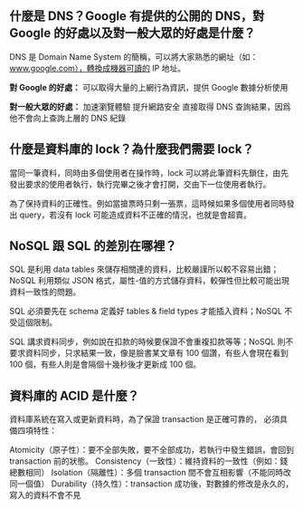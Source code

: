 ## 什麼是 DNS？Google 有提供的公開的 DNS，對 Google 的好處以及對一般大眾的好處是什麼？

DNS 是 Domain Name System 的簡稱，可以將大家熟悉的網址（如：www.google.com），轉換成機器可讀的 IP 地址。

**對 Google 的好處：**
可以取得大量的上網行為資訊，提供 Google 數據分析使用

**對一般大眾的好處：**
加速瀏覽體驗
提升網路安全
直接取得 DNS 查詢結果，因爲他不會向上查詢上層的 DNS 紀錄

## 什麼是資料庫的 lock？為什麼我們需要 lock？

當同一筆資料，同時由多個使用者在操作時，lock 可以將此筆資料先鎖住，由先發出要求的使用者執行，執行完畢之後才會打開，交由下一位使用者執行。

為了保持資料的正確性。例如當搶票時只剩一張票，這時候如果多個使用者同時發出 query，若沒有 lock 可能造成資料不正確的情況，也就是會超賣。

## NoSQL 跟 SQL 的差別在哪裡？

SQL 是利用 data tables 來儲存相關連的資料，比較嚴謹所以較不容易出錯；NoSQL 利用類似 JSON 格式，屬性-值的方式儲存資料，較彈性但比較可能出現資料一致性的問題。

SQL 必須要先在 schema 定義好 tables & field types 才能插入資料；NoSQL 不受這個限制。

SQL 講求資料同步，例如說在扣款的時候要保證不會重複扣款等等；NoSQL 則不要求資料同步，只求結果一致，像是臉書某文章有 100 個讚，有些人會現在看到 100 個，有些人則是會隔個十幾秒後才更新成 100 個。

## 資料庫的 ACID 是什麼？

資料庫系統在寫入或更新資料時，為了保證 transaction 是正確可靠的， 必須具備四項特性：

Atomicity（原子性）：要不全部失敗，要不全部成功，若執行中發生錯誤，會回到 transaction 前的狀態。
Consistency（一致性）：維持資料的一致性（例如：錢總數相同）
Isolation（隔離性）：多個 transaction 間不會互相影響（不能同時改同一個值） 
Durability（持久性）：transaction 成功後，對數據的修改是永久的，寫入的資料不會不見